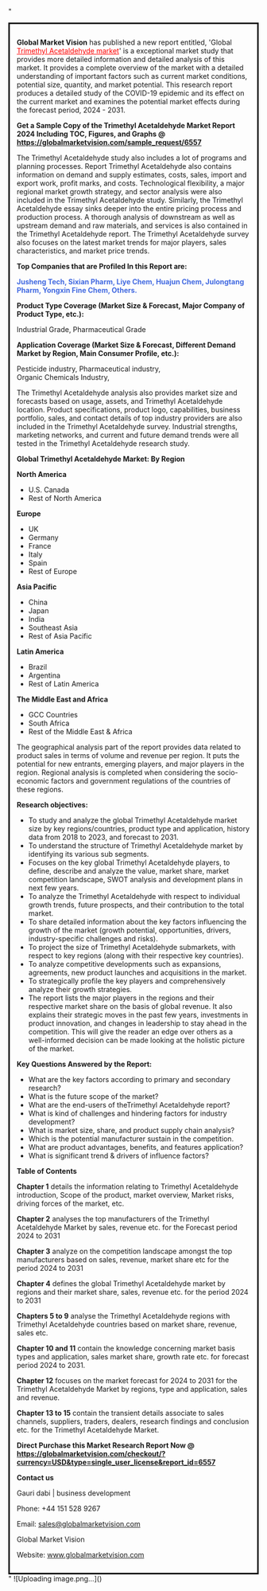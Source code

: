 "<div style='border: 3px solid black; padding: 1em;'>

<strong>Global Market Vision</strong> has published a new report entitled, 'Global <a style='color: #ff0000;' href='https://globalmarketvision.com/reports/global-trimethyl-acetaldehyde-market/6557'>Trimethyl Acetaldehyde market</a>' is a exceptional market study that provides more detailed information and detailed analysis of this market. It provides a complete overview of the market with a detailed understanding of important factors such as current market conditions, potential size, quantity, and market potential. This research report produces a detailed study of the COVID-19 epidemic and its effect on the current market and examines the potential market effects during the forecast period, 2024 - 2031.

<strong>Get a Sample Copy of the Trimethyl Acetaldehyde Market Report 2024 Including TOC, Figures, and Graphs @</strong> <a style='color: #ff0000;' href='https://globalmarketvision.com/sample_request/6557?utm_source=linkedinPulse&utm_medium=Dhiraj&utm_campaign=Dhiraj'><strong>https://globalmarketvision.com/sample_request/6557</strong></a>

The Trimethyl Acetaldehyde study also includes a lot of programs and planning processes. Report Trimethyl Acetaldehyde also contains information on demand and supply estimates, costs, sales, import and export work, profit marks, and costs. Technological flexibility, a major regional market growth strategy, and sector analysis were also included in the Trimethyl Acetaldehyde study. Similarly, the Trimethyl Acetaldehyde essay sinks deeper into the entire pricing process and production process. A thorough analysis of downstream as well as upstream demand and raw materials, and services is also contained in the Trimethyl Acetaldehyde report. The Trimethyl Acetaldehyde survey also focuses on the latest market trends for major players, sales characteristics, and market price trends.

<strong>Top Companies that are Profiled In this Report are:</strong>

<strong style='color: #4169e1;'>Jusheng Tech, Sixian Pharm, Liye Chem, Huajun Chem, Julongtang Pharm, Yongxin Fine Chem, Others.

</strong>
<div class='table-is-responsive'>
<p class='table-is-responsive'><strong>Product Type Coverage (Market Size &amp; Forecast, Major Company of Product Type, etc.):</strong></p>
Industrial Grade, Pharmaceutical Grade

<strong>Application Coverage (Market Size &amp; Forecast, Different Demand Market by Region, Main Consumer Profile, etc.):</strong>

Pesticide industry, Pharmaceutical industry, Organic Chemicals Industry,

The Trimethyl Acetaldehyde analysis also provides market size and forecasts based on usage, assets, and Trimethyl Acetaldehyde location. Product specifications, product logo, capabilities, business portfolio, sales, and contact details of top industry providers are also included in the Trimethyl Acetaldehyde survey. Industrial strengths, marketing networks, and current and future demand trends were all tested in the Trimethyl Acetaldehyde research study.

</div>
<strong>Global Trimethyl Acetaldehyde Market: By Region</strong>

<strong>North America</strong>
<ul>
  <li>U.S. Canada</li>
  <li>Rest of North America</li>
</ul>
<strong>Europe</strong>
<ul>
  <li>UK</li>
  <li>Germany</li>
  <li>France</li>
  <li>Italy</li>
  <li>Spain</li>
  <li>Rest of Europe</li>
</ul>
<strong>Asia Pacific</strong>
<ul>
  <li>China</li>
  <li>Japan</li>
  <li>India</li>
  <li>Southeast Asia</li>
  <li>Rest of Asia Pacific</li>
</ul>
<strong>Latin America</strong>
<ul>
  <li>Brazil</li>
  <li>Argentina</li>
  <li>Rest of Latin America</li>
</ul>
<strong>The Middle East and Africa</strong>
<ul>
  <li>GCC Countries</li>
  <li>South Africa</li>
  <li>Rest of the Middle East &amp; Africa</li>
</ul>
The geographical analysis part of the report provides data related to product sales in terms of volume and revenue per region. It puts the potential for new entrants, emerging players, and major players in the region. Regional analysis is completed when considering the socio-economic factors and government regulations of the countries of these regions.

<strong>Research objectives:</strong>
<ul>
  <li>To study and analyze the global Trimethyl Acetaldehyde market size by key regions/countries, product type and application, history data from 2018 to 2023, and forecast to 2031.</li>
  <li>To understand the structure of Trimethyl Acetaldehyde market by identifying its various sub segments.</li>
  <li>Focuses on the key global Trimethyl Acetaldehyde players, to define, describe and analyze the value, market share, market competition landscape, SWOT analysis and development plans in next few years.</li>
  <li>To analyze the Trimethyl Acetaldehyde with respect to individual growth trends, future prospects, and their contribution to the total market.</li>
  <li>To share detailed information about the key factors influencing the growth of the market (growth potential, opportunities, drivers, industry-specific challenges and risks).</li>
  <li>To project the size of Trimethyl Acetaldehyde submarkets, with respect to key regions (along with their respective key countries).</li>
  <li>To analyze competitive developments such as expansions, agreements, new product launches and acquisitions in the market.</li>
  <li>To strategically profile the key players and comprehensively analyze their growth strategies.</li>
  <li>The report lists the major players in the regions and their respective market share on the basis of global revenue. It also explains their strategic moves in the past few years, investments in product innovation, and changes in leadership to stay ahead in the competition. This will give the reader an edge over others as a well-informed decision can be made looking at the holistic picture of the market.</li>
</ul>
<strong>Key Questions Answered by the Report:</strong>
<ul>
  <li>What are the key factors according to primary and secondary research?</li>
  <li>What is the future scope of the market?</li>
  <li>What are the end-users of theTrimethyl Acetaldehyde report?</li>
  <li>What is kind of challenges and hindering factors for industry development?</li>
  <li>What is market size, share, and product supply chain analysis?</li>
  <li>Which is the potential manufacturer sustain in the competition.</li>
  <li>What are product advantages, benefits, and features application?</li>
  <li>What is significant trend &amp; drivers of influence factors?</li>
</ul>
<strong>Table of Contents</strong>

<strong>Chapter 1</strong> details the information relating to Trimethyl Acetaldehyde introduction, Scope of the product, market overview, Market risks, driving forces of the market, etc.

<strong>Chapter 2</strong> analyses the top manufacturers of the Trimethyl Acetaldehyde Market by sales, revenue etc. for the Forecast period 2024 to 2031

<strong>Chapter 3</strong> analyze on the competition landscape amongst the top manufacturers based on sales, revenue, market share etc for the period 2024 to 2031

<strong>Chapter 4</strong> defines the global Trimethyl Acetaldehyde market by regions and their market share, sales, revenue etc. for the period 2024 to 2031

<strong>Chapters 5 to 9</strong> analyse the Trimethyl Acetaldehyde regions with Trimethyl Acetaldehyde countries based on market share, revenue, sales etc.

<strong>Chapter 10 and 11</strong> contain the knowledge concerning market basis types and application, sales market share, growth rate etc. for forecast period 2024 to 2031.

<strong>Chapter 12</strong> focuses on the market forecast for 2024 to 2031 for the Trimethyl Acetaldehyde Market by regions, type and application, sales and revenue.

<strong>Chapter 13 to 15</strong> contain the transient details associate to sales channels, suppliers, traders, dealers, research findings and conclusion etc. for the Trimethyl Acetaldehyde Market.

<b><strong>Direct Purchase this Market Research Report Now @ </strong><a style='color: #ff0000;' href='https://globalmarketvision.com/checkout/?currency=USD&type=single_user_license&report_id=6557?utm_source=linkedinPulse&utm_medium=Dhiraj&utm_campaign=Dhiraj'><strong>https://globalmarketvision.com/checkout/?currency=USD&type=single_user_license&report_id=6557</strong></a></b>

<strong>Contact us</strong>

Gauri dabi | business development

Phone: +44 151 528 9267

Email: <a href='mailto:sales@globalmarketvision.com'>sales@globalmarketvision.com</a>

Global Market Vision

Website: <a href='http://www.globalmarketvision.com/'>www.globalmarketvision.com</a>

</div>"
![Uploading image.png…]()
